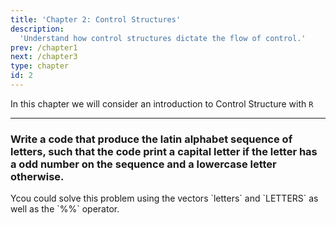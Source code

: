 ```yaml
---
title: 'Chapter 2: Control Structures'
description:
  'Understand how control structures dictate the flow of control.'
prev: /chapter1
next: /chapter3
type: chapter
id: 2
---
```



<exercise id="1" title="General Information">

In this chapter we will consider an introduction to Control Structure with `R`

</exercise>

<exercise id="2" title="A simple example of control structures" type = "slides">

<slides source="chapter2_01">
</slides>


</exercise>

<exercise id="3" title="Logical operators" type = "slides">

<slides source="chapter2_02">
</slides>

</exercise>

<exercise id = "4" title ="If/else statement" type = "slides">

<slides source="chapter2_03">
</slides>

</exercise>

<exercise id = "4" title ="Logical operators: Exercises">

---

### Write a code that produce the latin alphabet sequence of letters, such that the code print a capital letter if the letter has a odd number on the sequence and a lowercase letter otherwise.

<codeblock id="02_02">
Ycou could solve this problem using the vectors `letters` and `LETTERS` as well as the `%%` operator.
</codeblock>


</exercise>